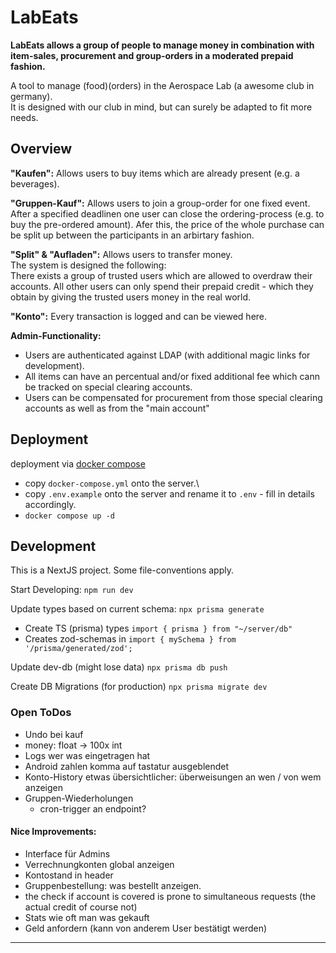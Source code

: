 # LabEats
**LabEats allows a group of people to manage money in combination with item-sales, procurement and group-orders in a moderated prepaid fashion.**

A tool to manage (food)(orders) in the Aerospace Lab (a awesome club in germany).\
It is designed with our club in mind, but can surely be adapted to fit more needs.

## Overview
**"Kaufen":** Allows users to buy items which are already present (e.g. a beverages).

**"Gruppen-Kauf":** Allows users to join a group-order for one fixed event.
After a specified deadlinen one user can close the ordering-process (e.g. to buy the pre-ordered amount).
Afer this, the price of the whole purchase can be split up between the participants in an arbirtary fashion.

**"Split" & "Aufladen":** Allows users to transfer money.\
The system is designed the following:\
There exists a group of trusted users which are allowed to overdraw their accounts.
All other users can only spend their prepaid credit - which they obtain by giving the trusted users money in the real world.

**"Konto":** Every transaction is logged and can be viewed here.

**Admin-Functionality:** 
- Users are authenticated against LDAP (with additional magic links for development).
- All items can have an percentual and/or fixed  additional fee which cann be tracked on special clearing accounts.
- Users can be compensated for procurement from those special clearing accounts as well as from the "main account"


## Deployment
deployment via [docker compose](https://docs.docker.com/compose/)

- copy `docker-compose.yml` onto the server.\
- copy `.env.example` onto the server and rename it to `.env` - fill in details accordingly.
- `docker compose up -d`

## Development

This is a NextJS project. Some file-conventions apply.

Start Developing:
`npm run dev`

Update types based on current schema:
`npx prisma generate`
- Create TS (prisma) types `import { prisma } from "~/server/db"`
- Creates zod-schemas in `import { mySchema } from '/prisma/generated/zod';`

Update dev-db (might lose data)
`npx prisma db push`

Create DB Migrations (for production)
`npx prisma migrate dev`

### Open ToDos
- Undo bei kauf
- money: float -> 100x int
- Logs wer was eingetragen hat
- Android zahlen komma auf tastatur ausgeblendet
- Konto-History etwas übersichtlicher: überweisungen an wen / von wem anzeigen
- Gruppen-Wiederholungen
    - cron-trigger an endpoint?
#### Nice Improvements:
- Interface für Admins
- Verrechnungkonten global anzeigen
- Kontostand in header
- Gruppenbestellung: was bestellt anzeigen.
- the check if account is covered is prone to simultaneous requests (the actual credit of course not)
- Stats wie oft man was gekauft
- Geld anfordern (kann von anderem User bestätigt werden)


---
